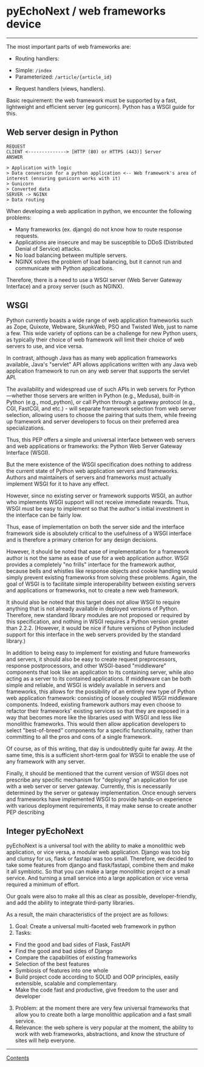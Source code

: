 # pyEchoNext / web frameworks device

---

The most important parts of web frameworks are:

+ Routing handlers:
- Simple: `/index`
- Parameterized: `/article/{article_id}`
+ Request handlers (views, handlers).

Basic requirement: the web framework must be supported by a fast, lightweight and efficient server (eg gunicorn). Python has a WSGI guide for this.

## Web server design in Python

```
REQUEST
CLIENT <--------------> [HTTP (80) or HTTPS (443)] Server
ANSWER

> Application with logic
> Data conversion for a python application <-- Web framework's area of interest (ensuring gunicorn works with it)
> Gunicorn
> Converted data
SERVER -> NGINX
> Data routing
```

When developing a web application in python, we encounter the following problems:

+ Many frameworks (ex. django) do not know how to route response requests.
+ Applications are insecure and may be susceptible to DDoS (Distributed Denial of Service) attacks.
+ No load balancing between multiple servers.
+ NGINX solves the problem of load balancing, but it cannot run and communicate with Python applications.

Therefore, there is a need to use a WSGI server (Web Server Gateway Interface) and a proxy server (such as NGINX).

## WSGI
Python currently boasts a wide range of web application frameworks such as Zope, Quixote, Webware, SkunkWeb, PSO and Twisted Web, just to name a few. This wide variety of options can be a challenge for new Python users, as typically their choice of web framework will limit their choice of web servers to use, and vice versa.

In contrast, although Java has as many web application frameworks available, Java's "servlet" API allows applications written with any Java web application framework to run on any web server that supports the servlet API.

The availability and widespread use of such APIs in web servers for Python—whether those servers are written in Python (e.g., Medusa), built-in Python (e.g., mod_python), or call Python through a gateway protocol (e.g., CGI, FastCGI, and etc.) - will separate framework selection from web server selection, allowing users to choose the pairing that suits them, while freeing up framework and server developers to focus on their preferred area specializations.

Thus, this PEP offers a simple and universal interface between web servers and web applications or frameworks: the Python Web Server Gateway Interface (WSGI).

But the mere existence of the WSGI specification does nothing to address the current state of Python web application servers and frameworks. Authors and maintainers of servers and frameworks must actually implement WSGI for it to have any effect.

However, since no existing server or framework supports WSGI, an author who implements WSGI support will not receive immediate rewards. Thus, WSGI must be easy to implement so that the author's initial investment in the interface can be fairly low.

Thus, ease of implementation on both the server side and the interface framework side is absolutely critical to the usefulness of a WSGI interface and is therefore a primary criterion for any design decisions.

However, it should be noted that ease of implementation for a framework author is not the same as ease of use for a web application author. WSGI provides a completely "no frills" interface for the framework author, because bells and whistles like response objects and cookie handling would simply prevent existing frameworks from solving these problems. Again, the goal of WSGI is to facilitate simple interoperability between existing servers and applications or frameworks, not to create a new web framework.

It should also be noted that this target does not allow WSGI to require anything that is not already available in deployed versions of Python. Therefore, new standard library modules are not proposed or required by this specification, and nothing in WSGI requires a Python version greater than 2.2.2. (However, it would be nice if future versions of Python included support for this interface in the web servers provided by the standard library.)

In addition to being easy to implement for existing and future frameworks and servers, it should also be easy to create request preprocessors, response postprocessors, and other WSGI-based "middleware" components that look like an application to its containing server, while also acting as a server to its contained applications. If middleware can be both simple and reliable, and WSGI is widely available in servers and frameworks, this allows for the possibility of an entirely new type of Python web application framework: consisting of loosely coupled WSGI middleware components. Indeed, existing framework authors may even choose to refactor their frameworks' existing services so that they are exposed in a way that becomes more like the libraries used with WSGI and less like monolithic frameworks. This would then allow application developers to select "best-of-breed" components for a specific functionality, rather than committing to all the pros and cons of a single framework.

Of course, as of this writing, that day is undoubtedly quite far away. At the same time, this is a sufficient short-term goal for WSGI to enable the use of any framework with any server.

Finally, it should be mentioned that the current version of WSGI does not prescribe any specific mechanism for "deploying" an application for use with a web server or server gateway. Currently, this is necessarily determined by the server or gateway implementation. Once enough servers and frameworks have implemented WSGI to provide hands-on experience with various deployment requirements, it may make sense to create another PEP describing

## Integer pyEchoNext
pyEchoNext is a universal tool with the ability to make a monolithic web application, or vice versa, a modular web application. Django was too big and clumsy for us, flask or fastapi was too small. Therefore, we decided to take some features from django and flask/fastapi, combine them and make it all symbiotic. So that you can make a large monolithic project or a small service. And turning a small service into a large application or vice versa required a minimum of effort.

Our goals were also to make all this as clear as possible, developer-friendly, and add the ability to integrate third-party libraries.

As a result, the main characteristics of the project are as follows:

1. Goal: Create a universal multi-faceted web framework in python
2. Tasks:
+ Find the good and bad sides of Flask, FastAPI
+ Find the good and bad sides of Django
+ Compare the capabilities of existing frameworks
+ Selection of the best features
+ Symbiosis of features into one whole
+ Build project code according to SOLID and OOP principles, easily extensible, scalable and complementary.
+ Make the code fast and productive, give freedom to the user and developer
3. Problem: at the moment there are very few universal frameworks that allow you to create both a large monolithic application and a fast small service.
4. Relevance: the web sphere is very popular at the moment, the ability to work with web frameworks, abstractions, and know the structure of sites will help everyone.

---

[Contents](./index.md)
